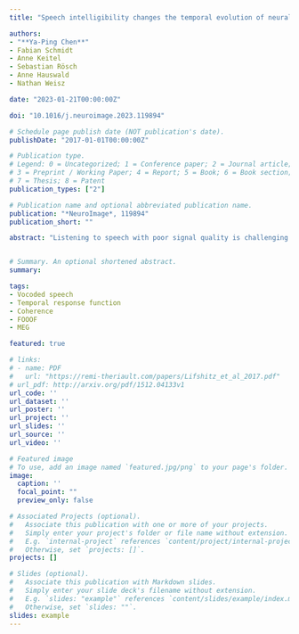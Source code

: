 ```yaml
---
title: "Speech intelligibility changes the temporal evolution of neural speech tracking"

authors:
- "**Ya-Ping Chen**"
- Fabian Schmidt
- Anne Keitel
- Sebastian Rösch
- Anne Hauswald
- Nathan Weisz

date: "2023-01-21T00:00:00Z"

doi: "10.1016/j.neuroimage.2023.119894"

# Schedule page publish date (NOT publication's date).
publishDate: "2017-01-01T00:00:00Z"

# Publication type.
# Legend: 0 = Uncategorized; 1 = Conference paper; 2 = Journal article;
# 3 = Preprint / Working Paper; 4 = Report; 5 = Book; 6 = Book section;
# 7 = Thesis; 8 = Patent
publication_types: ["2"]

# Publication name and optional abbreviated publication name.
publication: "*NeuroImage*, 119894"
publication_short: ""

abstract: "Listening to speech with poor signal quality is challenging. Neural speech tracking of degraded speech has been used to advance the understanding of how brain processes and speech intelligibility are interrelated. However, the temporal dynamics of neural speech tracking and their relation to speech intelligibility are not clear. In the present MEG study, we exploited temporal response functions (TRFs), which has been used to describe the time course of speech tracking on a gradient from intelligible to unintelligible degraded speech. In addition, we used inter-related facets of neural speech tracking (e.g., speech envelope reconstruction, speech-brain coherence, and components of broadband coherence spectra) to endorse our findings in TRFs. Our TRF analysis yielded marked temporally differential effects of vocoding: ∼50–110 ms (M50TRF), ∼175–230 ms (M200TRF), and ∼315–380 ms (M350TRF). Reduction of intelligibility went along with large increases of early peak responses M50TRF, but strongly reduced responses in M200TRF. In the late responses M350TRF, the maximum response occurred for degraded speech that was still comprehensible then declined with reduced intelligibility. Furthermore, we related the TRF components to our other neural “tracking“ measures and found that M50TRF and M200TRF play a differential role in the shifting center frequency of the broadband coherence spectra. Overall, our study highlights the importance of time-resolved computation of neural speech tracking and decomposition of coherence spectra and provides a better understanding of degraded speech processing."


# Summary. An optional shortened abstract.
summary: 

tags:
- Vocoded speech 
- Temporal response function
- Coherence
- FOOOF
- MEG

featured: true

# links: 
# - name: PDF
#   url: "https://remi-theriault.com/papers/Lifshitz_et_al_2017.pdf"
# url_pdf: http://arxiv.org/pdf/1512.04133v1
url_code: ''
url_dataset: ''
url_poster: ''
url_project: ''
url_slides: ''
url_source: ''
url_video: ''

# Featured image
# To use, add an image named `featured.jpg/png` to your page's folder. 
image:
  caption: ''
  focal_point: ""
  preview_only: false

# Associated Projects (optional).
#   Associate this publication with one or more of your projects.
#   Simply enter your project's folder or file name without extension.
#   E.g. `internal-project` references `content/project/internal-project/index.md`.
#   Otherwise, set `projects: []`.
projects: []

# Slides (optional).
#   Associate this publication with Markdown slides.
#   Simply enter your slide deck's filename without extension.
#   E.g. `slides: "example"` references `content/slides/example/index.md`.
#   Otherwise, set `slides: ""`.
slides: example
---
```



